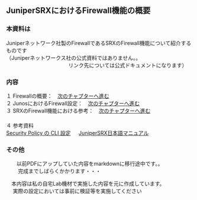 ## JuniperSRXにおけるFirewall機能の概要

### 本資料は
Juniperネットワーク社製のFirewallであるSRXのFirewall機能について紹介するものです <br>
（Juniperネットワークス社の公式資料ではありません。。<br>
　　　　　　　　　　　　リンク先については公式ドキュメントになります）<br>
### 内容
１ Firewallの概要：　[次のチャプターへ進む](./Firewall-ovewview.md) <br>
２ JunosにおけるFirewall設定：　[次のチャプターへ進む](./Junos-Firewall-config.md)<br> 
３ SRXのFirewall機能における参考：　[次のチャプターへ進む](./Firewall-reference.md)<br>　  
４ 参考資料<br>
  [Security Policy の CLI 設定](https://www.juniper.net/content/dam/www/assets/additional-resources/jp/ja/301-security-policy.pdf)
　  [JuniperSRX日本語マニュアル](https://junipernetworks.zendesk.com/hc/ja/articles/6484920105103-SRX-%E6%97%A5%E6%9C%AC%E8%AA%9E%E3%83%9E%E3%83%8B%E3%83%A5%E3%82%A2%E3%83%AB)

### その他
　　以前PDFにアップしていた内容をmarkdownに移行途中です。。<br>　
  　完成までしばらくかかります・・・　　
 
 　本内容は私の自宅Lab機材で実施した内容を元に作成しています。<br>　
  実際の設定においては事前に検証等を実施してください<br>　


  
